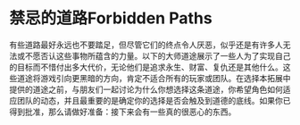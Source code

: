 # 禁忌的道路Forbidden Paths

有些道路最好永远也不要踏足，但尽管它们的终点令人厌恶，似乎还是有许多人无法或不愿否认这些事物所蕴含的力量。以下的大师道途展示了一些人为了实现自己的目标而不惜付出多大代价，无论他们是追求永生、财富、复仇还是其他什么。这些道途将游戏引向更黑暗的方向，肯定不适合所有的玩家或团队。在选择本拓展中提供的道途之前，与朋友们一起讨论为什么你想选择这条道途，你希望角色如何适应团队的动态，并且最重要的是确定你的选择是否会触及到道德的底线。如果你已得到批准，那么请做好准备：接下来会有一些真的很恶心的东西。
